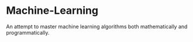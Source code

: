 # Machine-Learning
An attempt to master machine learning algorithms both mathematically and programmatically.
